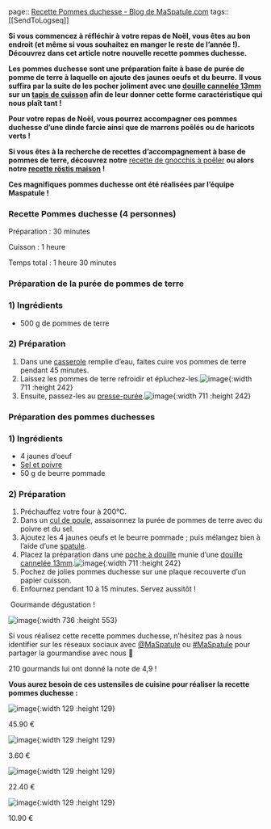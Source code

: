page:: [Recette Pommes duchesse - Blog de MaSpatule.com](https://www.maspatule.com/blog/2021/10/28/recette-pommes-duchesse/?)
tags:: [[SendToLogseq]]

**Si vous commencez à réfléchir à votre repas de Noël, vous êtes au bon endroit (et même si vous souhaitez en manger le reste de l’année !).  Découvrez dans cet article notre nouvelle recette pommes duchesse.** 

**Les pommes duchesse sont une préparation faite à base de purée de pomme de terre à laquelle on ajoute des jaunes oeufs et du beurre.** **Il vous suffira par la suite de les pocher joliment avec une [douille cannelée 13mm](https://www.maspatule.com/douille-patisserie/4848-douille-inox-cannelee-13mm-de-buyer.html) sur un [tapis de cuisson](https://www.maspatule.com/105-tapis-de-cuisson) afin de leur donner cette forme caractéristique qui nous plaît tant !**

**Pour votre repas de Noël, vous pourrez accompagner ces pommes duchesse d’une dinde farcie ainsi que de marrons poêlés ou de haricots verts !**

**Si vous êtes à la recherche de recettes d’accompagnement à base de pommes de terre, découvrez notre** [recette de gnocchis à poêler](https://www.maspatule.com/blog/2020/05/14/recette-gnocchi-a-poeler/) **ou alors notre [recette röstis maison](https://www.maspatule.com/blog/2020/03/24/recette-rostis-maison/) !** 

**Ces magnifiques pommes duchesse ont été réalisées par l’équipe Maspatule !**

### **Recette Pommes duchesse (4 personnes)**

Préparation : 30 minutes

Cuisson : 1 heure

Temps total : 1 heure 30 minutes

### **Préparation de la purée de pommes de terre**

### **1) Ingrédients**

* 500 g de pommes de terre

### **2) Préparation**

1. Dans une [casserole](https://www.maspatule.com/33-casserole) remplie d’eau, faites cuire vos pommes de terre pendant 45 minutes. 
2. Laissez les pommes de terre refroidir et épluchez-les.![image](https://www.maspatule.com/blog/wp-content/uploads/2021/10/BLOG-PAS-A-PASpuree1.jpg){:width 711 :height 242}
3. Ensuite, passez-les au [presse-purée](https://www.maspatule.com/65-presse-puree-moulins-a-legumes).![image](https://www.maspatule.com/blog/wp-content/uploads/2021/10/BLOG-PAS-A-PASduchesse-1.jpg){:width 711 :height 242}

### **Préparation des pommes duchesses**

### **1) Ingrédients**

* 4 jaunes d’oeuf
* [Sel et poivre](https://www.maspatule.com/339-sel-poivre-et-epices)
* 50 g de beurre pommade

### **2) Préparation**

1. Préchauffez votre four à 200°C.
2. Dans un [cul de poule](https://www.maspatule.com/92-cul-de-poule-bol), assaisonnez la purée de pommes de terre avec du poivre et du sel.
3. Ajoutez les 4 jaunes oeufs et le beurre pommade ; puis mélangez bien à l’aide d’une [spatule](https://www.maspatule.com/41-spatule). 
4. Placez la préparation dans une [poche à douille](https://www.maspatule.com/76-poche-a-douille) munie d’une [douille cannelée 13mm](https://www.maspatule.com/douille-patisserie/4848-douille-inox-cannelee-13mm-de-buyer.html).![image](https://www.maspatule.com/blog/wp-content/uploads/2021/10/BLOG-PAS-A-PASduchesse-2.jpg){:width 711 :height 242}
5. Pochez de jolies pommes duchesse sur une plaque recouverte d’un papier cuisson. 
6. Enfournez pendant 10 à 15 minutes. Servez aussitôt !

 Gourmande dégustation ! 

![image](https://www.maspatule.com/blog/wp-content/uploads/2021/10/P1170626-1440x1081.jpg){:width 736 :height 553}

Si vous réalisez cette recette pommes duchesse, n’hésitez pas à nous identifier sur les réseaux sociaux avec [@MaSpatule](https://www.instagram.com/p/B71Kv1SHw6x/) ou [#MaSpatule](https://twitter.com/maspatule?ref_src=twsrc%5Egoogle%7Ctwcamp%5Eserp%7Ctwgr%5Eauthor) pour partager la gourmandise avec nous 🙂 

210 gourmands lui ont donné la note de 4,9 !

**Vous aurez besoin de ces ustensiles de cuisine pour réaliser la recette pommes duchesse :**

![image](https://www.maspatule.com/img/p/2/7/8/3/0/27830-home.jpg){:width 129 :height 129}

45.90 €

![image](https://www.maspatule.com/img/p/3/8/5/7/8/38578-home.jpg){:width 129 :height 129}

3.60 €

![image](https://www.maspatule.com/img/p/1/0/8/4/7/10847-home.jpg){:width 129 :height 129}

22.40 €

![image](https://www.maspatule.com/img/p/3/5/7/7/5/35775-home.jpg){:width 129 :height 129}

10.90 €
